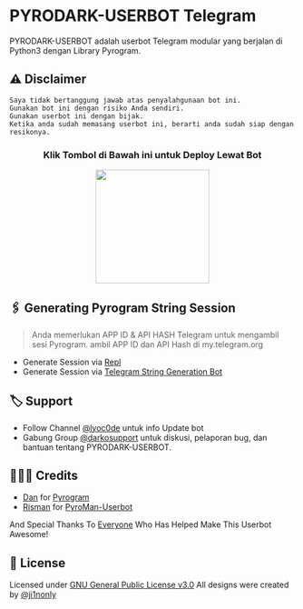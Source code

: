
# PYRODARK-USERBOT Telegram

PYRODARK-USERBOT adalah userbot Telegram modular yang berjalan di Python3 dengan Library Pyrogram.

## ⚠️ Disclaimer

```
Saya tidak bertanggung jawab atas penyalahgunaan bot ini.
Gunakan bot ini dengan risiko Anda sendiri.
Gunakan userbot ini dengan bijak.
Ketika anda sudah memasang userbot ini, berarti anda sudah siap dengan resikonya.
```

<h3 align="center">Klik Tombol di Bawah ini untuk Deploy Lewat Bot</h3>

<p align="center"><a href="https://telegram.dog/XTZ_HerokuBot?start=QWppYmNkZWZnaC9QeXJvRGFyay1Vc2VyQm90IG1haW4"><img src="https://img.shields.io/badge/Deploy%20Lewat%20Bot%20Heroku-blueviolet?style=for-the-badge&logo=heroku" width="200"" /></a></p>


## 🖇 Generating Pyrogram String Session
    
> Anda memerlukan APP ID & API HASH Telegram untuk mengambil sesi Pyrogram. ambil APP ID dan API Hash di my.telegram.org
- Generate Session via <a href="https://repl.it/@mrismanaziz/stringen?lite=1&outputonly=1">Repl</a>
- Generate Session via <a href="https://t.me/StringManRobot">Telegram String Generation Bot</a>

## 🏷 Support

- Follow Channel [@lyoc0de](https://t.me/lyoc0de) untuk info Update bot 
- Gabung Group [@darkosupport](https://t.me/darkosupport) untuk diskusi, pelaporan bug, dan bantuan tentang PYRODARK-USERBOT.

## 👨🏻‍💻 Credits
-  [Dan](https://github.com/delivrance) for [Pyrogram](https://github.com/pyrogram/pyrogram)
-  [Risman](https://github.com/mrismanaziz) for [PyroMan-Userbot](https://github.com/mrismanaziz/PyroMan-Userbot)

And Special Thanks To [Everyone](https://github.com/ji1nonly/PYRODARK-USERBOT/graphs/contributors) Who Has Helped Make This Userbot Awesome!

## 📑 License
Licensed under [GNU General Public License v3.0](https://github.com/ji1nonly/PYRODARK-USERBOT/blob/Man-Userbot/LICENSE) All designs were created by [@ji1nonly](https://github.com/ji1nonly)
